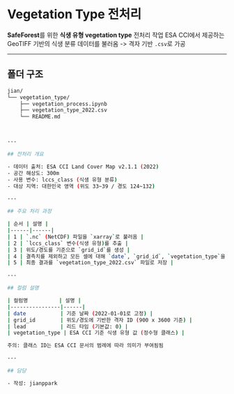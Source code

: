 # Vegetation Type 전처리

**SafeForest**를 위한 **식생 유형 vegetation type** 전처리 작업
ESA CCI에서 제공하는 GeoTIFF 기반의 식생 분류 데이터를 불러옴 -> 격자 기반 `.csv`로 가공

---

## 폴더 구조

```bash
jian/
└── vegetation_type/
    ├── vegetation_process.ipynb
    ├── vegetation_type_2022.csv
    └── README.md



---

## 전처리 개요

- 데이터 출처: ESA CCI Land Cover Map v2.1.1 (2022)
- 공간 해상도: 300m
- 사용 변수: lccs_class (식생 유형 분류)
- 대상 지역: 대한민국 영역 (위도 33~39 / 경도 124~132)

---

## 주요 처리 과정

| 순서 | 설명 |
|------|------|
| 1 | `.nc` (NetCDF) 파일을 `xarray`로 불러옴 |
| 2 | `lccs_class` 변수(식생 유형)를 추출 |
| 3 | 위도/경도를 기준으로 `grid_id`를 생성 |
| 4 | 결측치를 제외하고 모든 셀에 대해 `date`, `grid_id`, `vegetation_type`을 구성 |
| 5 | 최종 결과를 `vegetation_type_2022.csv` 파일로 저장 |

---

## 컬럼 설명

| 컬럼명          | 설명 |
|----------------|------|
| date           | 기준 날짜 (2022-01-01로 고정) |
| grid_id        | 위도/경도에 기반한 격자 ID (900 x 3600 기준) |
| lead           | 리드 타임 (기본값: 0) |
| vegetation_type | ESA CCI 기준 식생 유형 값 (정수형 클래스) |

주의: 클래스 ID는 ESA CCI 문서의 범례에 따라 의미가 부여됨됨

---

## 담당

- 작성: jianppark
```
